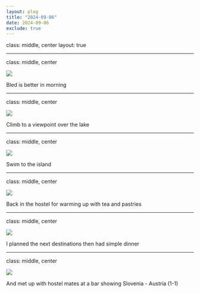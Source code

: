```yaml
---
layout: plog
title: "2024-09-06"
date: 2024-09-06
exclude: true
---
```


class: middle, center
layout: true

---

class: middle, center

<img class="plog-picture" src="{{ site.baseurl }}/img/plog/2024-09-06/01.jpg" />

Bled is better in morning 

---

class: middle, center

<img class="plog-picture" src="{{ site.baseurl }}/img/plog/2024-09-06/02.jpg" />

Climb to a viewpoint over the lake

---

class: middle, center

<img class="plog-picture" src="{{ site.baseurl }}/img/plog/2024-09-06/03.gif" />

Swim to the island

---

class: middle, center

<img class="plog-picture" src="{{ site.baseurl }}/img/plog/2024-09-06/04.jpg" />

Back in the hostel for warming up with tea and pastries

---

class: middle, center

<img class="plog-picture" src="{{ site.baseurl }}/img/plog/2024-09-06/05.jpg" />

I planned the next destinations then had simple dinner

---

class: middle, center

<img class="plog-picture" src="{{ site.baseurl }}/img/plog/2024-09-06/06.jpg" />

And met up with hostel mates at a bar showing Slovenia - Austria (1-1)

